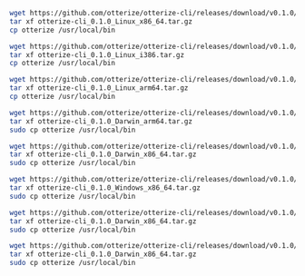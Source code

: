 <Tabs groupId="operating-systems">



<TabItem value="linux" label="Linux">
<Tabs>
<TabItem value="x86_64" label="x86_64">

```bash
wget https://github.com/otterize/otterize-cli/releases/download/v0.1.0/otterize-cli_0.1.0_Linux_x86_64.tar.gz
tar xf otterize-cli_0.1.0_Linux_x86_64.tar.gz
cp otterize /usr/local/bin
```
</TabItem>
<TabItem value="i386" label="i386">

```bash
wget https://github.com/otterize/otterize-cli/releases/download/v0.1.0/otterize-cli_0.1.0_Linux_i386.tar.gz
tar xf otterize-cli_0.1.0_Linux_i386.tar.gz
cp otterize /usr/local/bin
```
</TabItem>
<TabItem value="arm64" label="arm64">

```bash
wget https://github.com/otterize/otterize-cli/releases/download/v0.1.0/otterize-cli_0.1.0_Linux_arm64.tar.gz
tar xf otterize-cli_0.1.0_Linux_arm64.tar.gz
cp otterize /usr/local/bin
```
</TabItem>
</Tabs>
</TabItem>

<TabItem value="mac" label="Mac">
<Tabs>
<TabItem value="arm64" label="arm64">

```bash
wget https://github.com/otterize/otterize-cli/releases/download/v0.1.0/otterize-cli_0.1.0_Darwin_arm64.tar.gz
tar xf otterize-cli_0.1.0_Darwin_arm64.tar.gz
sudo cp otterize /usr/local/bin
```
</TabItem>
<TabItem value="x86_64" label="x86_64">

```bash
wget https://github.com/otterize/otterize-cli/releases/download/v0.1.0/otterize-cli_0.1.0_Darwin_x86_64.tar.gz
tar xf otterize-cli_0.1.0_Darwin_x86_64.tar.gz
sudo cp otterize /usr/local/bin
```
</TabItem>
</Tabs>
</TabItem>

<TabItem value="windows" label="Windows">
<Tabs>
<TabItem value="x86_64" label="x86_64">

```bash
wget https://github.com/otterize/otterize-cli/releases/download/v0.1.0/otterize-cli_0.1.0_Windows_x86_64.tar.gz
tar xf otterize-cli_0.1.0_Windows_x86_64.tar.gz
sudo cp otterize /usr/local/bin
```
</TabItem>
<TabItem value="i386" label="i386">

```bash
wget https://github.com/otterize/otterize-cli/releases/download/v0.1.0/otterize-cli_0.1.0_Windows_i386.tar.gz
tar xf otterize-cli_0.1.0_Darwin_x86_64.tar.gz
sudo cp otterize /usr/local/bin
```
</TabItem>
<TabItem value="arm64" label="arm64">

```bash
wget https://github.com/otterize/otterize-cli/releases/download/v0.1.0/otterize-cli_0.1.0_Windows_arm64.tar.gz
tar xf otterize-cli_0.1.0_Darwin_x86_64.tar.gz
sudo cp otterize /usr/local/bin
```
</TabItem>
</Tabs>
</TabItem>

</Tabs>